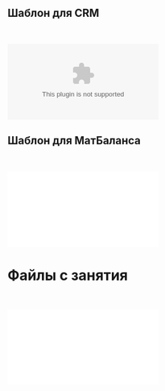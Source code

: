 

## Шаблон для CRM
<br>

![Шаблон для CRM](../files/Шаблон%20-%20CRM.xlsx) <br>
## Шаблон для МатБаланса
<br>

![Шаблон для МатБаланса](../files/Шаблон%20-%20Модель%20Материального%20баланса.xlsm) <br>

# Файлы с занятия

<br>

![Практика МатБаланса](../files/Практика%20-%20Модель%20Материального%20баланса.xlsm) <br>
